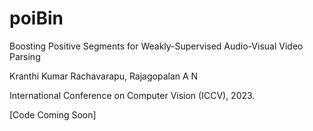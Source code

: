 # poiBin

Boosting Positive Segments for Weakly-Supervised Audio-Visual Video Parsing

Kranthi Kumar Rachavarapu, Rajagopalan A N

International Conference on Computer Vision (ICCV), 2023.

[Code Coming Soon]
